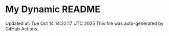 # My Dynamic README
Updated at: Tue Oct 14 14:22:17 UTC 2025
This file was auto-generated by GitHub Actions.
